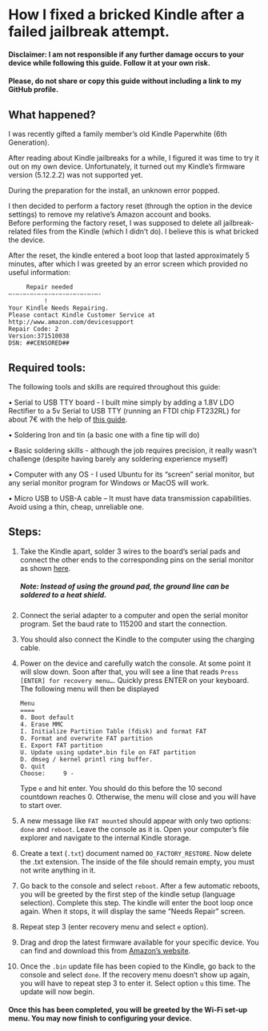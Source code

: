 # How I fixed a bricked Kindle after a failed jailbreak attempt.<br>

#### Disclaimer: I am not responsible if any further damage occurs to your device while following this guide. Follow it at your own risk.<br>

#### Please, do not share or copy this guide without including a link to my GitHub profile.<br>

## What happened?
I was recently gifted a family member’s old Kindle Paperwhite (6th Generation).<br>

After reading about Kindle jailbreaks for a while, I figured it was time to try it out on my own device. Unfortunately, it turned out my Kindle’s firmware version (5.12.2.2) was not supported yet. <br>

During the preparation for the install, an unknown error popped.<br>

I then decided to perform a factory reset (through the option in the device settings) to remove my relative’s Amazon account and books.<br>
Before performing the factory reset, I was supposed to delete all jailbreak-related files from the Kindle (which I didn’t do). I believe this is what bricked the device.<br>

After the reset, the kindle entered a boot loop that lasted approximately 5 minutes, after which I was greeted by an error screen which provided no useful information:<br>
```
     Repair needed
—-—-—-—-—-—-—-—-—-—-—-—-—-
          !
Your Kindle Needs Repairing.
Please contact Kindle Customer Service at http://www.amazon.com/devicesupport
Repair Code: 2
Version:371510038
DSN: ##CENSORED##
```
## Required tools:
The following tools and skills are required throughout this guide:<br>

•	Serial to USB TTY board - I built mine simply by adding a 1.8V LDO Rectifier to a 5v Serial to USB TTY (running an FTDI chip FT232RL) for about 7€ with the help of [this guide](https://ebookrepairs.com/kindle-tips/how-can-i-connect-a-serial-port-to-a-kindle/).<br>

•	Soldering Iron and tin (a basic one with a fine tip will do)<br>

•	Basic soldering skills - although the job requires precision, it really wasn’t challenge (despite having barely any soldering experience myself)<br>

•	Computer with any OS - I used Ubuntu for its “screen” serial monitor, but any serial monitor program for Windows or MacOS will work.<br>

•	Micro USB to USB-A cable – It must have data transmission capabilities. Avoid using a thin, cheap, unreliable one.<br>

## Steps: 

1.	Take the Kindle apart, solder 3 wires to the board’s serial pads and connect the other ends to the corresponding pins on the serial monitor as shown [here](https://raw.githubusercontent.com/OhShoot01/Unbrick-Kindle/main/soldered_connections.png).
     ##### Note: Instead of using the ground pad, the ground line can be soldered to a heat shield.

2.	Connect the serial adapter to a computer and open the serial monitor program. Set the baud rate to 115200 and start the connection. 

3.	You should also connect the Kindle to the computer using the charging cable.

4.	Power on the device and carefully watch the console. At some point it will slow down. Soon after that, you will see a line that reads `Press [ENTER] for recovery menu…`. Quickly press ENTER on your keyboard. The following menu will then be displayed
     ```
     Menu
     ====
     0. Boot default
     4. Erase MMC
     I. Initialize Partition Table (fdisk) and format FAT
     O. Format and overwrite FAT partition
     E. Export FAT partition
     U. Update using update*.bin file on FAT partition
     D. dmseg / kernel printl ring buffer.
     Q. quit
     Choose:     9 -
     ```
    Type `e` and hit enter. You should do this before the 10 second countdown reaches 0. Otherwise, the menu will close and you will have to start over.

6.	A new message like `FAT mounted` should appear with only two options: `done` and `reboot`. Leave the console as it is. 
     Open your computer’s file explorer and navigate to the internal Kindle storage.

7.	Create a text (`.txt`) document named `DO_FACTORY_RESTORE`. Now delete the .txt extension.
     The inside of the file should remain empty, you must not write anything in it.

8.	Go back to the console and select `reboot`. After a few automatic reboots, you will be greeted by the first step of the kindle setup (language selection). Complete this step. 
     The kindle will enter the boot loop once again. When it stops, it will display the same “Needs Repair” screen.

9.	Repeat step 3 (enter recovery menu and select `e` option).

10.	Drag and drop the latest firmware available for your specific device. 
     You can find and download this from [Amazon’s website](https://www.amazon.com/gp/help/customer/display.html?nodeId=GKMQC26VQQMM8XSW).

11.	Once the `.bin` update file has been copied to the Kindle, go back to the console and select `done`.
     If the recovery menu doesn’t show up again, you will have to repeat step 3 to enter it.
     Select option `u` this time. The update will now begin.

   

#### Once this has been completed, you will be greeted by the Wi-Fi set-up menu. You may now finish to configuring your device. 

